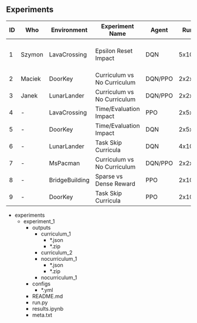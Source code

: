 ## Experiments

ID | Who | Environment | Experiment Name | Agent | Runs | Detailed Description |
|-|-|-|-|-|-|-|
1 | Szymon | LavaCrossing | Epsilon Reset Impact | DQN | 5x10 | 1.0(0.999), 0.6(0.9994), 0.3(0.9995), 0.1(0.9996), 0.03(0.9997) on 0,1,2 @ 0.8
2 | Maciek | DoorKey | Curriculum vs No Curriculum | DQN/PPO | 2x2x10 | 0,1,2 vs 2
3 | Janek | LunarLander | Curriculum vs No Curriculum | DQN/PPO | 2x2x10 | 0,1,2,3 vs 3
4 | - | LavaCrossing | Time/Evaluation Impact | PPO | 2x5x5 | 500/1000/1500/2000/2500 vs (0.8/1000) on 1,2
5 | - | DoorKey | Time/Evaluation Impact | DQN | 2x5x5 | 500/1000/1500/2000/2500 vs (0.8/1000) on 1,2
6 | - | LunarLander | Task Skip Curricula | DQN | 4x10 | 0,1,2,3 vs 0,1,3 vs 0,3 vs 0, 2,3
7 | - | MsPacman | Curriculum vs No Curriculum | DQN/PPO | 2x2x10 | 0,1,3 vs 3
8 | - | BridgeBuilding | Sparse vs Dense Reward | PPO | 2x10 | 0,1,2
9 | - | DoorKey | Task Skip Curricula | PPO | 2x10 | 0,1,2 vs 0,2

- experiments
    - experiment_1
        - outputs
            - curriculum_1
                - *.json
                - *.zip
            - curriculum_2
            - nocurriculum_1
                - *.json
                - *.zip
            - nocurriculum_1
        - configs
            - *.yml
        - README.md
        - run.py
        - results.ipynb
        - meta.txt

